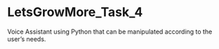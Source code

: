 # LetsGrowMore_Task_4
Voice Assistant using Python that can be manipulated according to the user’s needs. 
